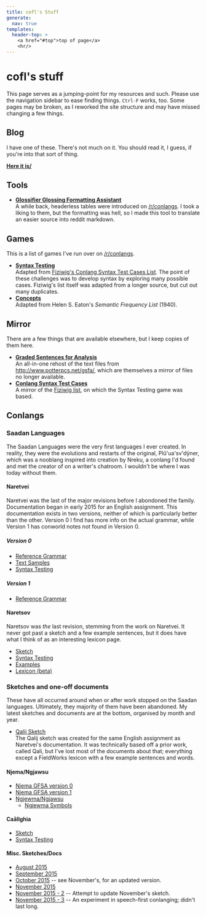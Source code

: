 ```yaml
---
title: cofl's Stuff
generate:
  nav: true
templates:
  header-top: >
    <a href="#top">top of page</a>
    <hr/>
---
```

# <a name="top" title="Top">cofl's stuff</a>

<div id="nav"></div>

This page serves as a jumping-point for my resources and such. Please use the navigation sidebar to ease finding things. `Ctrl-F` works, too. Some pages may be broken, as I reworked the site structure and may have missed changing a few things.

## Blog

I have one of these. There's not much on it. You should read it, I guess, if you're into that sort of thing.

[__Here it is/__](/blog/)

## Tools

- [__Glossifier Glossing Formatting Assistant__](/tools/autoformatter.html)  
  A while back, headerless tables were introduced on [/r/conlangs](http://reddit.com/r/conlangs). I took a liking to them, but the formatting was hell, so I made this tool to translate an easier source into reddit markdown.

## Games

This is a list of games I've run over on [/r/conlangs](http://reddit.com/r/conlangs).

- __[Syntax Testing](/challenges/Syntax_Testing.html)__  
  Adapted from [Fiziwig's Conlang Syntax Test Cases List][fiziwigcases]. The point of these challenges was to develop syntax by exploring many possible cases. Fiziwig's list itself was adapted from a longer source, but cut out many duplicates.
- __[Concepts](/challenges/Concepts.html)__  
  Adapted from Helen S. Eaton's *Semantic Frequency List* (1940).

## Mirror

There are a few things that are available elsewhere, but I keep copies of them here.

- __[Graded Sentences for Analysis](/mirror/gsfa.html)__  
  An all-in-one rehost of the text files from <http://www.potterpcs.net/gsfa/>, which are themselves a mirror of files no longer available.
- __[Conlang Syntax Test Cases](/mirror/cstc.html)__  
  A mirror of the [Fiziwig list][fiziwigcases], on which the Syntax Testing game was based.

[fiziwigcases]: https://web.archive.org/web/20130603121930/http://fiziwig.com/conlang/syntax_tests.html

## Conlangs
### Saadan Languages
The Saadan Languages were the very first languages I ever created. In reality, they were the evolutions and restarts of the original, Plû'ua'sv'dÿner, which was a nooblang inspired into creation by Nreku, a conlang I'd found and met the creator of on a writer's chatroom. I wouldn't be where I was today without them.
#### Naretvei
Naretvei was the last of the major revisions before I abondoned the family. Documentation began in early 2015 for an English assignment. This documentation exists in two versions, neither of which is particularly better than the other. Version 0 I find has more info on the actual grammar, while Version 1 has conworld notes not found in Version 0.
##### Version 0
- [Reference Grammar](/conlang/naretvei/0/reference.html)
- [Text Samples](/conlang/naretvei/0/text_samples.html)
- [Syntax Testing](/conlang/naretvei/0/gsfa.html)
##### Version 1
- [Reference Grammar](/conlang/naretvei/1/reference.html)

#### Naretsov
Naretsov was *the* last revision, stemming from the work on Naretvei. It never got past a sketch and a few example sentences, but it does have what I think of as an interesting lexicon page.
- [Sketch](/conlang/naretsov/sketch.html)
- [Syntax Testing](/conlang/naretsov/gsfa.html)
- [Examples](/conlang/naretsov/examples.html)
- [Lexicon (beta)](/naretsov/lexicon.html)

### Sketches and one-off documents
These have all occurred around when or after work stopped on the Saadan languages. Ultimately, they majority of them have been abandoned. My latest sketches and documents are at the bottom, organised by month and year.
- [Qalij Sketch](/conlang/qalij/sketch.html)  
  The Qalij sketch was created for the same English assignment as Naretvei's documentation. It was technically based off a prior work, called Qali, but I've lost most of the documents about that; everything except a FieldWorks lexicon with a few example sentences and words.
#### Njema/Ngjawsu
- [Njema GFSA version 0](/conlang/njema/gsfa.html)
- [Njema GFSA version 1](/conlang/njema/njema.html)
- [Ngjewma/Ngjawsu](/conlang/ngjewma/)
  - [Ngjewma Symbols](/conlang/ngjewma/symbol.html)
#### Caållghia
- [Sketch](/conlang/caallghia/sketch.html)
- [Syntax Testing](/conlang/caallghia/gsfa.html)

#### Misc. Sketches/Docs
- [August 2015](/conlang/sketches/2015/august/gsfa.html)
- [September 2015](/conlang/sketches/2015/september/)
- [October 2015](/conlang/sketches/2015/october/) -- see November's, for an updated version.
- [November 2015](/conlang/sketches/2015/november/)
- [November 2015 - 2](/conlang/sketches/2015/november-2/) -- Attempt to update November's sketch.
- [November 2015 - 3](/conlang/sketches/2015/november-3/) -- An experiment in speech-first conlanging; didn't last long.
